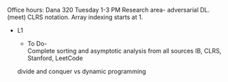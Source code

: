 Office hours: Dana 320
Tuesday 1-3 PM
Research area- adversarial DL. (meet)
CLRS notation. Array indexing starts at 1.

* L1
  * To Do-\
  Complete sorting and asymptotic analysis from all sources
  IB, CLRS, Stanford, LeetCode


  divide and conquer vs dynamic programming
